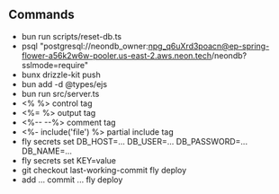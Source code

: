 ## Commands
* bun run scripts/reset-db.ts
* psql "postgresql://neondb_owner:npg_q6uXrd3poacn@ep-spring-flower-a56k2w6w-pooler.us-east-2.aws.neon.tech/neondb?sslmode=require"
* bunx drizzle-kit push
* bun add -d @types/ejs
* bun run src/server.ts
* <% %> control tag
* <%= %> output tag
* <%-- --%> comment tag
* <%- include('file') %> partial include tag
* fly secrets set DB_HOST=... DB_USER=... DB_PASSWORD=... DB_NAME=...
* fly secrets set KEY=value
* git checkout last-working-commit
fly deploy
* add ... commit ... fly deploy